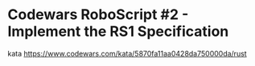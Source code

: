 # Codewars RoboScript #2 - Implement the RS1 Specification

kata https://www.codewars.com/kata/5870fa11aa0428da750000da/rust
